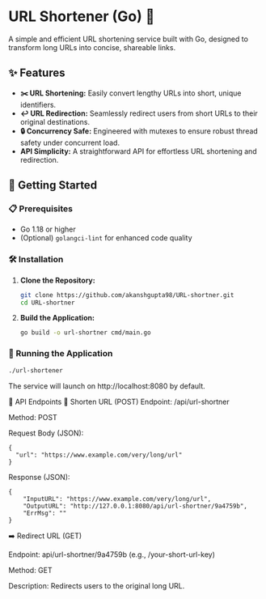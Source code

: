 # URL Shortener (Go) 🔗

A simple and efficient URL shortening service built with Go, designed to transform long URLs into concise, shareable links.

## ✨ Features

* **✂️ URL Shortening:** Easily convert lengthy URLs into short, unique identifiers.
* **↩️ URL Redirection:** Seamlessly redirect users from short URLs to their original destinations.
* **🔒 Concurrency Safe:** Engineered with mutexes to ensure robust thread safety under concurrent load.
* **API Simplicity:** A straightforward API for effortless URL shortening and redirection.

## 🚀 Getting Started

### 📋 Prerequisites

* Go 1.18 or higher
* (Optional) `golangci-lint` for enhanced code quality

### 🛠️ Installation

1.  **Clone the Repository:**

    ```bash
    git clone https://github.com/akanshgupta98/URL-shortner.git
    cd URL-shortner
    ```

2.  **Build the Application:**

    ```bash
    go build -o url-shortner cmd/main.go
    ```

### 🏃 Running the Application

```bash
./url-shortener
```

The service will launch on http://localhost:8080 by default.

📡 API Endpoints
🔗 Shorten URL (POST)
Endpoint: /api/url-shortner

Method: POST

Request Body (JSON):

```
{
  "url": "https://www.example.com/very/long/url"
}
```
Response (JSON):

```
{
    "InputURL": "https://www.example.com/very/long/url",
    "OutputURL": "http://127.0.0.1:8080/api/url-shortner/9a4759b",
    "ErrMsg": ""
}
```
➡️ Redirect URL (GET)

Endpoint: api/url-shortner/9a4759b (e.g., /your-short-url-key)

Method: GET

Description: Redirects users to the original long URL.
